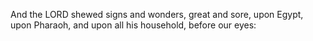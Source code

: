 And the LORD shewed signs and wonders, great and sore, upon Egypt, upon Pharaoh, and upon all his household, before our eyes:
